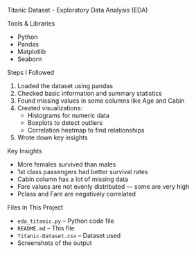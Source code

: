 Titanic Dataset - Exploratory Data Analysis (EDA)

Tools & Libraries
- Python
- Pandas
- Matplotlib
- Seaborn

Steps I Followed
1. Loaded the dataset using pandas
2. Checked basic information and summary statistics
3. Found missing values in some columns like Age and Cabin
4. Created visualizations:
   - Histograms for numeric data
   - Boxplots to detect outliers
   - Correlation heatmap to find relationships
5. Wrote down key insights

Key Insights
- More females survived than males
- 1st class passengers had better survival rates
- Cabin column has a lot of missing data
- Fare values are not evenly distributed — some are very high
- Pclass and Fare are negatively correlated

Files in This Project
- `eda_titanic.py` – Python code file
- `README.md` – This file
- `Titanic-Dataset.csv` – Dataset used
- Screenshots of the output
